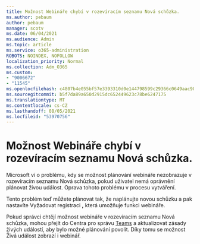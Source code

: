 ```yaml
---
title: Možnost Webináře chybí v rozevíracím seznamu Nová schůzka.
ms.author: pebaum
author: pebaum
manager: scotv
ms.date: 06/04/2021
ms.audience: Admin
ms.topic: article
ms.service: o365-administration
ROBOTS: NOINDEX, NOFOLLOW
localization_priority: Normal
ms.collection: Adm_O365
ms.custom:
- "9006672"
- "11545"
ms.openlocfilehash: c4807b4e055bf57e3393310d0e144798599c29366c0649aac989b1f802f51c76
ms.sourcegitcommit: b5f7da89a650d2915dc652449623c78be6247175
ms.translationtype: MT
ms.contentlocale: cs-CZ
ms.lasthandoff: 08/05/2021
ms.locfileid: "53970756"
---
```

# <a name="webinar-option-missing-in-new-meeting-drop-down"></a>Možnost Webináře chybí v rozevíracím seznamu Nová schůzka.

Microsoft ví o problému, kdy se možnost plánování webináře  nezobrazuje v rozevíracím seznamu Nová schůzka, pokud uživatel nemá oprávnění plánovat živou událost. Oprava tohoto problému v procesu vytváření.

Tento problém teď můžete plánovat tak, že naplánujte novou schůzku a pak nastavíte Vyžadovat registraci **,** která umožňuje funkci webináře.

Pokud správci chtějí možnost webináře v rozevíracím seznamu Nová schůzka, mohou přejít do Centra pro správu [Teams](https://admin.teams.microsoft.com/policies/broadcasts) a aktualizovat zásady živých událostí, aby bylo možné plánování povolit.  Díky tomu se možnost Živá událost zobrazí i webinář.